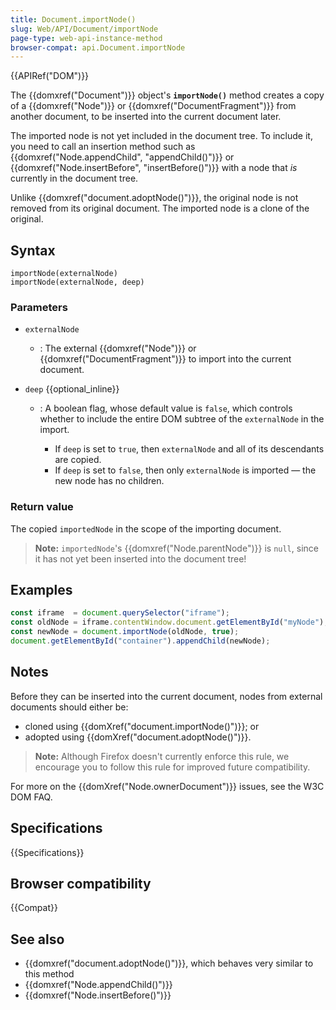 ```yaml
---
title: Document.importNode()
slug: Web/API/Document/importNode
page-type: web-api-instance-method
browser-compat: api.Document.importNode
---
```


{{APIRef("DOM")}}

The {{domxref("Document")}} object's **`importNode()`** method creates a copy of a
{{domxref("Node")}} or {{domxref("DocumentFragment")}} from another document, to be
inserted into the current document later.

The imported node is not yet included in the document tree. To include it, you need to
call an insertion method such as {{domxref("Node.appendChild", "appendChild()")}} or
{{domxref("Node.insertBefore", "insertBefore()")}} with a node that _is_
currently in the document tree.

Unlike {{domxref("document.adoptNode()")}}, the original node is not removed from its
original document. The imported node is a clone of the original.

## Syntax

```js-nolint
importNode(externalNode)
importNode(externalNode, deep)
```

### Parameters

- `externalNode`
  - : The external {{domxref("Node")}} or {{domxref("DocumentFragment")}} to import into
    the current document.
- `deep` {{optional_inline}}

  - : A boolean flag, whose default value is `false`,
    which controls whether to include the entire DOM subtree
    of the `externalNode` in the import.

    - If `deep` is set to `true`, then
      `externalNode` and all of its descendants are copied.
    - If `deep` is set to `false`, then only
      `externalNode` is imported — the new node has no children.

### Return value

The copied `importedNode` in the scope of the importing document.

> **Note:** `importedNode`'s {{domxref("Node.parentNode")}} is `null`, since it has not yet been inserted into the document tree!

## Examples

```js
const iframe  = document.querySelector("iframe");
const oldNode = iframe.contentWindow.document.getElementById("myNode");
const newNode = document.importNode(oldNode, true);
document.getElementById("container").appendChild(newNode);
```

## Notes

Before they can be inserted into the current document, nodes from external documents should either be:

- cloned using {{domXref("document.importNode()")}}; or
- adopted using {{domXref("document.adoptNode()")}}.

> **Note:** Although Firefox doesn't currently enforce this rule, we encourage you to follow this rule for improved future compatibility.

For more on the {{domXref("Node.ownerDocument")}} issues, see the W3C DOM FAQ.

## Specifications

{{Specifications}}

## Browser compatibility

{{Compat}}

## See also

- {{domxref("document.adoptNode()")}}, which behaves very similar to this method
- {{domxref("Node.appendChild()")}}
- {{domxref("Node.insertBefore()")}}
